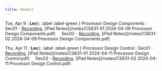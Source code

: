 ```yaml
---
title: Week12
---
```


Tue, Apr 9
: **Lec**{: .label .label-green } Processor Design Components
: Sec01 - [Recording](https://usfca.zoom.us/rec/share/lU2ryix0CjwDgKn94KaKyEIwhjOdnoBo8uC8Zz7cTAinjVmv0ons-HYv6wSdIL94.0RbqdKQCq36HT7dc?startTime=1712675232000),
          [iPad Notes](/notes/CS631-01 2024-04-09 Processor Design Components.pdf)
&nbsp; &nbsp;
Sec02 - [Recording](https://usfca.zoom.us/rec/share/I313W9wJwUP8D2PioaphRB4eXEmtOmKR3CJqTK9ejatoTvEVFQ_ixXBDagD4yGy9.Vajml53ENdqo21qX?startTime=1712699196000),
        [iPad Notes](/notes/CS631-02 2024-04-09 Processor Design Components.pdf)

Thu, Apr 11
: **Lec**{: .label .label-green } Processor Design Control
: Sec01 - [Recording](https://usfca.zoom.us/rec/share/50JatwhqV9Bkt8AP0UxdIt7iO23Vk38EuBT-s7hQRMx-BXHlI4PKVESmkfFpHDny.V5QHZTlIJdNLJHJr?startTime=1712848276000),
          [iPad Notes](/notes/CS631-01 2024-04-11 Processor Design Control.pdf)
&nbsp; &nbsp;
Sec02 - [Recording](https://usfca.zoom.us/rec/share/Kgk4P7SL4QXw9UHCiUFSPnHlaLM9mB1H4M2Y8ZrdwjMea-SkW5cDnEhZ1KiSkZ8z.wOP9tNV2B-PfnByM?startTime=1712848276000),
        [iPad Notes](/notes/CS631-02 2024-04-11 Processor Design Control.pdf)
